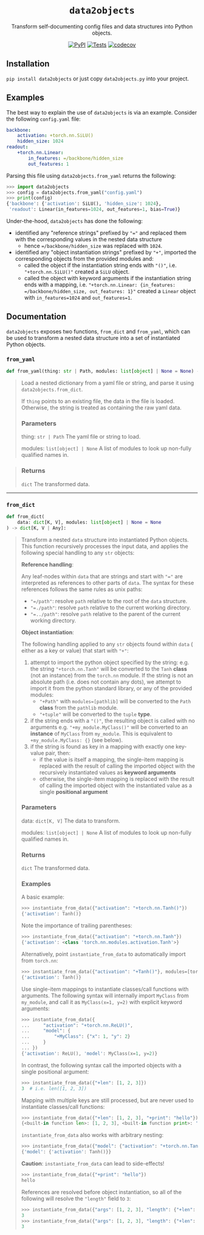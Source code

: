 <div align="center">

# `data2objects`

Transform self-documenting config files and data structures into Python objects.

[![PyPI](https://img.shields.io/pypi/v/data2objects)](https://pypi.org/project/data2objects/)
[![Tests](https://github.com/jla-gardner/data2objects/actions/workflows/ci.yml/badge.svg?branch=main)](https://github.com/jla-gardner/data2objects/actions/workflows/ci.yml)
[![codecov](https://codecov.io/gh/jla-gardner/data2objects/branch/main/graph/badge.svg)](https://codecov.io/gh/jla-gardner/data2objects)

</div>



## Installation

`pip install data2objects` or just copy `data2objects.py` into your project.

## Examples

The best way to explain the use of `data2objects` is via an example. Consider the following `config.yaml` file:

```yaml
backbone:
    activation: +torch.nn.SiLU()
    hidden_size: 1024
readout:
    +torch.nn.Linear:
        in_features: =/backbone/hidden_size
        out_features: 1
```

Parsing this file using `data2objects.from_yaml` returns the following:

```python
>>> import data2objects
>>> config = data2objects.from_yaml("config.yaml")
>>> print(config)
{'backbone': {'activation': SiLU(), 'hidden_size': 1024}, 
 'readout': Linear(in_features=1024, out_features=1, bias=True)}
```

Under-the-hood, `data2objects` has done the following:

- identified any "reference strings" prefixed by `"="` and replaced them with the corresponding values in the nested data structure
   - hence `=/backbone/hidden_size` was replaced with `1024`.
- identified any "object instantiation strings" prefixed by `"+"`, imported the corresponding objects from the provided modules and:
   - called the object if the instantiation string ends with `"()"`, i.e. `"+torch.nn.SiLU()"` created a `SiLU` object.
   - called the object with keyword arguments if the instantiation string ends with a mapping, i.e. `"+torch.nn.Linear: {in_features: =/backbone/hidden_size, out_features: 1}"` created a `Linear` object with `in_features=1024` and `out_features=1`.


## Documentation

`data2objects` exposes two functions, `from_dict` and `from_yaml`, which can be used to transform a nested data structure into a set of instantiated Python objects.


### `from_yaml`

```python
def from_yaml(thing: str | Path, modules: list[object] | None = None) -> dict:
```

> Load a nested dictionary from a yaml file or string, 
> and parse it using `data2objects.from_dict`.
>
> If `thing` points to an existing file, the data in the file is loaded.
> Otherwise, the string is treated as containing the raw yaml data.
> 
> ### Parameters
> 
> thing: `str | Path`
>     The yaml file or string to load.
> 
> modules: `list[object] | None`
>     A list of modules to look up non-fully qualified names in.

> ### Returns
> 
> `dict`
>     The transformed data.


---

### `from_dict`

```python
def from_dict(
    data: dict[K, V], modules: list[object] | None = None
) -> dict[K, V | Any]:
```

> Transform a nested `data` structure into instantiated Python objects.
> This function recursively processes the input data, and applies the
> following special handling to any `str` objects:
> 
> **Reference handling**:
> 
> Any leaf-nodes within `data` that are strings and start with `"="` are
> interpreted as references to other parts of `data`. The syntax for these
> references follows the same rules as unix paths:
> * `"=/path"`: resolve `path` relative to the root of the `data` structure.
> * `"=./path"`: resolve `path` relative to the current working directory.
> * `"=../path"`: resolve `path` relative to the parent of the current working
>   directory.
> 
> **Object instantiation**:
> 
> The following handling applied to any `str` objects found within `data` (
> either as a key or value) that start with `"+"`:
> 1. attempt to import the python object specified by the string:
>    e.g. the string `"+torch.nn.Tanh"` will be converted to the `Tanh`
>    **class** (not an instance) from the `torch.nn` module. If the string is
>    not an absolute path (i.e. does not contain any dots), we attempt to
>    import it from the python standard library, or any of the provided
>    modules:
>    - `"+Path"` with `modules=[pathlib]` will be converted to the `Path`
>      **class** from the `pathlib` module.
>    - `"+tuple"` will be converted to the `tuple` **type**.
> 2. if the string ends with a `"()"`, the resulting object is called with
>    no arguments e.g. `"+my_module.MyClass()"` will be converted to an
>    **instance** of `MyClass` from `my_module`. This is equivalent to
>    `+my_module.MyClass: {}` (see below).
> 3. if the string is found as key in a mapping with exactly one key-value
>    pair, then:
>    - if the value is itself a mapping, the single-item mapping is replaced
>      with the result of calling the imported object with the recursively
>      instantiated values as **keyword arguments**
>    - otherwise, the single-item mapping is replaced with the result of
>      calling the imported object with the instantiated value as a single
>      **positional argument**
> 
> ### Parameters
> 
> data: `dict[K, V]`
>     The data to transform.
> 
> modules: `list[object] | None`
>     A list of modules to look up non-fully qualified names in.
> 
> ### Returns
> 
> `dict`
>     The transformed data.
> 
> ### Examples
> 
> A basic example:
> 
> ```python
> >>> instantiate_from_data({"activation": "+torch.nn.Tanh()"})
> {'activation': Tanh()}
> ```
> 
> Note the importance of trailing parentheses:
> 
> ```python
> >>> instantiate_from_data({"activation": "+torch.nn.Tanh"})
> {'activation': <class 'torch.nn.modules.activation.Tanh'>}
> ```
> 
> Alternatively, point `instantiate_from_data` to automatically import
> from `torch.nn`:
> 
> ```python
> >>> instantiate_from_data({"activation": "+Tanh()"}, modules=[torch.nn])
> {'activation': Tanh()}
> ```
> 
> Use single-item mappings to instantiate classes/call functions with
> arguments. The following syntax will internally import `MyClass` from
> `my_module`, and call it as `MyClass(x=1, y=2)` with explicit keyword
> arguments:
> 
> ```python
> >>> instantiate_from_data({
> ...     "activation": "+torch.nn.ReLU()",
> ...     "model": {
> ...         "+MyClass": {"x": 1, "y": 2}
> ...     }
> ... })
> {'activation': ReLU(), 'model': MyClass(x=1, y=2)}
> ```
> 
> In contrast, the following syntax call the imported objects with a single
> positional argument:
> 
> ```python
> >>> instantiate_from_data({"+len": [1, 2, 3]})
> 3  # i.e. len([1, 2, 3])
> ```
> 
> Mapping with multiple keys are still processed, but are never used to
> instantiate classes/call functions:
> 
> ```python
> >>> instantiate_from_data({"+len": [1, 2, 3], "+print": "hello"})
> {<built-in function len>: [1, 2, 3], <built-in function print>: 'hello'}
> ```
> 
> `instantiate_from_data` also works with arbitrary nesting:
> 
> ```python
> >>> instantiate_from_data({"model": {"activation": "+torch.nn.Tanh()"}})
> {'model': {'activation': Tanh()}}
> ```
> 
> **Caution**: `instantiate_from_data` can lead to side-effects!    
> 
> ```python
> >>> instantiate_from_data({"+print": "hello"})
> hello
> ```
> 
> References are resolved before object instantiation, so all of the following
> will resolve the `"length"` field to `3`:
> 
> ```python
> >>> instantiate_from_data({"args": [1, 2, 3], "length": {"+len": "!../args"}})
> 3
> >>> instantiate_from_data({"args": [1, 2, 3], "length": {"+len": "!~args"}})
> 3
> ```
